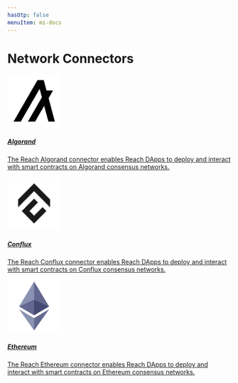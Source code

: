 ```yaml
---
hasOtp: false
menuItem: mi-docs
---
```


# Network Connectors

<div class="card mb-3">
  <a href="/en/essentials/network-connectors/algorand/">
    <div class="row g-0">
      <div class="col-auto p-3">
        <img src="algorand.png" class="img-fluid rounded-start" width=120 height=120>
      </div>
      <div class="col">
        <div class="card-body">
          <h5 class="card-title">Algorand</h5>
          <p class="card-text">The Reach Algorand connector enables Reach DApps to deploy and interact with smart contracts on Algorand consensus networks.</p>
        </div>
      </div>
    </div>
  </a>
</div>

<div class="card mb-3">
  <a href="/en/essentials/network-connectors/conflux/">
    <div class="row g-0">
      <div class="col-auto p-3">
        <img src="conflux.png" class="img-fluid rounded-start" width=120 height=120>
      </div>
      <div class="col">
        <div class="card-body">
          <h5 class="card-title">Conflux</h5>
          <p class="card-text">The Reach Conflux connector enables Reach DApps to deploy and interact with smart contracts on Conflux consensus networks.</p>
        </div>
      </div>
    </div>
  </a>
</div>

<div class="card mb-3">
  <a href="/en/essentials/network-connectors/ethereum/">
    <div class="row g-0">
      <div class="col-auto p-3">
        <img src="ethereum.png" class="img-fluid rounded-start" width=120 height=120>
      </div>
      <div class="col">
        <div class="card-body">
          <h5 class="card-title">Ethereum</h5>
          <p class="card-text">The Reach Ethereum connector enables Reach DApps to deploy and interact with smart contracts on Ethereum consensus networks.</p>
        </div>
      </div>
    </div>
  </a>
</div>